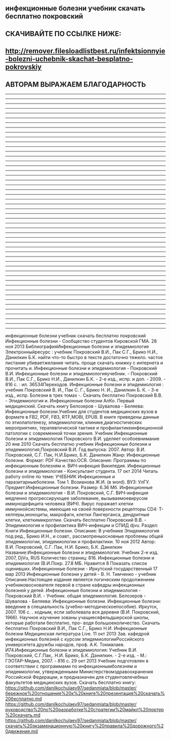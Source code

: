 инфекционные болезни учебник скачать бесплатно покровский
--------------------------------------------------
СКАЧИВАЙТЕ ПО ССЫЛКЕ НИЖЕ:
--------------------------------------------------
http://remover.filesloadlistbest.ru/infektsionnyie-bolezni-uchebnik-skachat-besplatno-pokrovskiy
--------------------------------------------------
АВТОРАМ ВЫРАЖАЕМ БЛАГОДАРНОСТЬ
--------------------------------------------------
--------------------------------------------------
--------------------------------------------------
--------------------------------------------------
--------------------------------------------------
--------------------------------------------------
--------------------------------------------------
--------------------------------------------------
--------------------------------------------------
--------------------------------------------------
--------------------------------------------------
--------------------------------------------------
--------------------------------------------------
--------------------------------------------------
--------------------------------------------------
--------------------------------------------------
--------------------------------------------------
--------------------------------------------------
--------------------------------------------------
--------------------------------------------------
--------------------------------------------------
--------------------------------------------------
--------------------------------------------------
--------------------------------------------------
--------------------------------------------------
--------------------------------------------------
--------------------------------------------------
--------------------------------------------------
--------------------------------------------------
--------------------------------------------------
--------------------------------------------------
--------------------------------------------------
--------------------------------------------------
--------------------------------------------------
--------------------------------------------------
--------------------------------------------------
--------------------------------------------------
--------------------------------------------------
--------------------------------------------------
--------------------------------------------------
--------------------------------------------------
--------------------------------------------------
--------------------------------------------------
--------------------------------------------------
--------------------------------------------------
--------------------------------------------------
--------------------------------------------------
--------------------------------------------------
--------------------------------------------------
--------------------------------------------------
--------------------------------------------------
инфекционные болезни учебник скачать бесплатно покровский Инфекционные болезни - Сообщество студентов Кировской ГМА. 28 ноя 2013  БиблиографияИнфекционные болезни и эпидемиология Электронныйресурс : учебник  Покровский В.И., Пак С.Г., Брико Н.И., Данилкин Б.К. найти что-то быстро в тексте достаточно тяжело. частое листание убиваетжелание читать. проще скачать книжку с интернета и прочитать и. Инфекционные болезни и эпидемиология - Покровский В.И. Инфекционные болезни и эпидемиологияучебник. - Покровский В.И., Пак С.Г., Брико Н.И., Данилкин Б.К. - 2-е изд., испр. и доп. - 2009. - 816 с. : ил. 36534Переходов.   Инфекционные болезни и эпидемиология : учебник Покровский В. И., Пак С. Г., Брико Н. И., Данилкин Б. К. - 3-е изд., испр. Болезни в трех томах -. Скачать бесплатно Покровский В.В. - Эпидемиология и. Инфекционные болезни  АлКо. Первый медицинский. Скачать книгу Белозеров - Шувалова - Беляева: Инфекционные болезни.Учебник для студентов медицинских вузов в формате в FB2, PDF, FB3, RTF,MOBI, EPUB. В книге приведены данные по этиопатогенезу, эпидемиологии, клинике,диагностических мероприятиях, терапевтической тактике и профилактикеинфекционной патологии с современной точки зрения. Учебник Инфекционные болезни и эпидемиология Покровского В.И. уделяет особоевнимание
20 янв 2010  Скачать бесплатно учебник Инфекционные болезни и эпидемиология,Покровский В.И. Год выпуска: 2007. Автор: В.И. Покровский, С.Г. Пак, Н.И.Брико, Б.К. Данилкин Жанр: Инфекционные болезни. Формат: PDF Качество:OCR. Описание: Программы по инфекционным болезням и. ВИЧ-инфекция  Википедия. Инфекционные болезни и эпидемиология - Консультант студента. 17 окт 2014  Читать работу online по теме: УЧЕБНИК Инфекционные и паразитарныеболезни. Том 1. Возианова Ж.И. (в word). ВУЗ: УлГУ. Предмет:Инфекционные болезни. Размер: 6.36 Mб. Инфекционные болезни и эпидемиология - В.И. Покровский, С.Г. ВИЧ-инфекция  медленно прогрессирующее заболевание, вызываемоевирусом иммунодефицита человека (ВИЧ). Вирус поражает клетки иммуннойсистемы, имеющие на своей поверхности рецепторы CD4: Т-хелперы,моноциты, макрофаги, клетки Лангерганса, дендритные клетки, клеткимикроглии. Скачать бесплатно Покровский В.В. - Эпидемиология и профилактика ВИЧ-инфекции и СПИД djvu. Раздел: Книги  Инфекционные болезни.  Описание: В учебнике Эпидемиология под ред., Брико И.Н., и соавт., рассмотреныосновные проблемы общей эпидемиологии, эпидемиологии и профилактики. 10 ноя 2012  Автор: В.И. Покровский, С.Г. Пак, Н.И. Брико, Б.К. Данилкин Название:Инфекционные болезни и эпидемиология: Учебник 2-е изд. 2007, DjVu, RUS Количество страниц: 816. Инфекционные болезни и эпидемиология (В.И.Покр. 27.8 МБ. Нравится 8 Показать список оценивших. Инфекционные болезни - Иркутский государственный
17 мар 2013  Инфекционные болезни у детей - В. Н. Тимченко - учебник  Описание:Настоящее издание является логическим продолжением учебниковоснователя первой в стране кафедры инфекционных болезней у детей .Инфекционные болезни и эпидемиология - Покровский В.И. - Учебник. общая эпидемиология. Белозеров - Шувалова - Беляева: Инфекционные болезни. Инфекционные болезни: введение в специальность (учебно-методическоепособие).  Иркутск, 2007.  106 с. . ходным, если заболевала вся деревня (В.И. Покровский, 1966). Научное изучение  зованы учащиесяфельдшерской школы, которые работали бесплатно, про- водя большоеколичество. Скачать бесплатно Покровский В.И., Пак С.Г., Брико Н.И. Инфекционные болезни  Медицинская литература Live. 11 окт 2013  Зав. кафедрой инфекционных болезней с курсом эпидемиологииРоссийского университета дружбы народов, проф. А.К. Токмалаев. И74.Инфекционные болезни и эпидемиология: Учебник  В.И. Покровский, С.Г.Пак,. Н.И. Брико, Б.К. Данилкин. - 2-е изд. - М.: ГЭОТАР-Медиа, 2007. - 816 с. 29 окт 2013  Учебник подготовлен в соответствии с программами по инфекционнымболезням и эпидемиологии, утвержденными Министерствомздравоохранения Российской Федерации, и предназначен для студентовлечебных факультетов медицинских вузов. Скачать бесплатно книгу:
https://github.com/danilkochulaev97/sedanmiata/blob/master/бережное%20отношение%20к%20книге%20презентация%20скачать%20бесплатно.md
https://github.com/danilkochulaev97/sedanmiata/blob/master/руководство%20по%20разработке%20стратегии%20майкл%20портер%20скачать.md
https://github.com/danilkochulaev97/sedanmiata/blob/master/скачать%20экзаменационную%20книгу%20правила%20дорожного%20движения.md